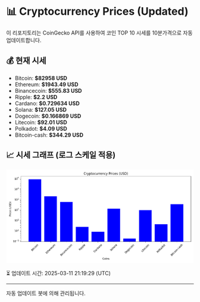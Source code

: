 
# 📊 Cryptocurrency Prices (Updated)

이 리포지토리는 CoinGecko API를 사용하여 코인 TOP 10 시세를 10분가격으로 자동 업데이트합니다.

## 💰 현재 시세
- Bitcoin: **$82958 USD**
- Ethereum: **$1943.49 USD**
- Binancecoin: **$555.83 USD**
- Ripple: **$2.2 USD**
- Cardano: **$0.729634 USD**
- Solana: **$127.05 USD**
- Dogecoin: **$0.166869 USD**
- Litecoin: **$92.01 USD**
- Polkadot: **$4.09 USD**
- Bitcoin-cash: **$344.29 USD**

## 📈 시세 그래프 (로그 스케일 적용)
![Crypto Prices](crypto_prices.png)

⏳ 업데이트 시간: 2025-03-11 21:19:29 (UTC)

---
자동 업데이트 봇에 의해 관리됩니다.
